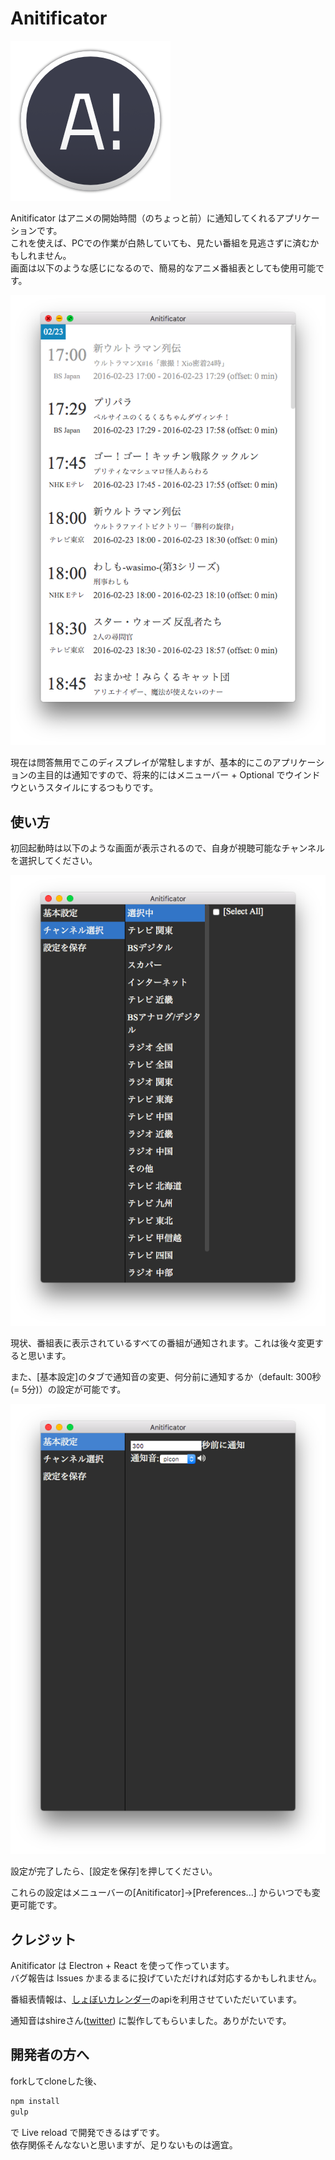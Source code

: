 # Anitificator
![](docs/img/iconx256.png)

Anitificator はアニメの開始時間（のちょっと前）に通知してくれるアプリケーションです。  
これを使えば、PCでの作業が白熱していても、見たい番組を見逃さずに済むかもしれません。  
画面は以下のような感じになるので、簡易的なアニメ番組表としても使用可能です。

![](docs/img/main.png)

現在は問答無用でこのディスプレイが常駐しますが、基本的にこのアプリケーションの主目的は通知ですので、将来的にはメニューバー + Optional でウインドウというスタイルにするつもりです。

## 使い方

初回起動時は以下のような画面が表示されるので、自身が視聴可能なチャンネルを選択してください。  

![](docs/img/select.png)

<!-- [設定を保存]で選択したチャンネルの番組表が表示されます。 -->

現状、番組表に表示されているすべての番組が通知されます。これは後々変更すると思います。  


また、[基本設定]のタブで通知音の変更、何分前に通知するか（default: 300秒(= 5分)）の設定が可能です。

![](docs/img/setting.png)

設定が完了したら、[設定を保存]を押してください。

これらの設定はメニューバーの[Anitificator]→[Preferences...] からいつでも変更可能です。  

## クレジット
Anitificator は Electron + React を使って作っています。  
バグ報告は Issues かまるまるに投げていただければ対応するかもしれません。

番組表情報は、[しょぼいカレンダー](http://cal.syoboi.jp/)のapiを利用させていただいています。

通知音はshireさん([twitter](http://twitter.com/shire001)) に製作してもらいました。ありがたいです。


## 開発者の方へ
forkしてcloneした後、
``` sh
npm install
gulp
```
で Live reload で開発できるはずです。  
依存関係そんなないと思いますが、足りないものは適宜。
